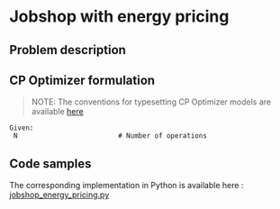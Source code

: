 # Jobshop with energy pricing

## Problem description


## CP Optimizer formulation

> NOTE: The conventions for typesetting CP Optimizer models are available [here](../../typeset_models/README.md)

```
Given:
 N                         # Number of operations

```

## Code samples

The corresponding implementation in Python is available here : [jobshop_energy_pricing.py](python/jobshop_energy_pricing.py)
